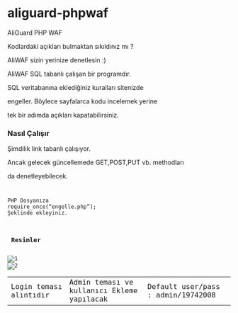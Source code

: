 # aliguard-phpwaf
AliGuard PHP WAF
<p> Kodlardaki açıkları bulmaktan sıkıldınız mı ?</p>
<p> AliWAF sizin yerinize denetlesin :)</p>
<p> AliWAF SQL tabanlı çalışan bir programdır.</p>
<p> SQL veritabanına eklediğiniz kuralları sitenizde
</p><p>engeller. Böylece sayfalarca kodu incelemek yerine</p>
<p> tek bir adımda açıkları kapatabilirsiniz.</p>
<h3> Nasıl Çalışır </h3>
<p> Şimdilik link tabanlı çalışıyor.</p>
<p> Ancak gelecek güncellemede GET,POST,PUT vb. methodları</p>
<p> da denetleyebilecek.</p>
<code>
<pre>
PHP Dosyanıza
require_once(“engelle.php”);
Şeklinde ekleyiniz.
</pre>
<h3> Resimler </h3>
<img src="https://i.hizliresim.com/lQzzvg.jpg" alt="1"/>
<img src="https://i.hizliresim.com/M1llL9.jpg" alt="2"/>
<table>
<tr>
<td>Login teması alıntıdır</td>
<td>Admin teması ve kullanıcı Ekleme yapılacak</td>
<td>Default user/pass : admin/19742008</td>
</tr>
</table>
